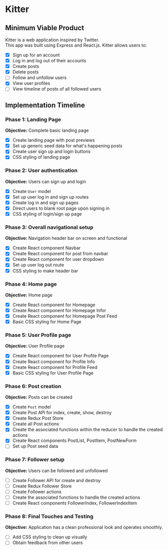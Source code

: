 # Kitter

## Minimum Viable Product

Kitter is a web application inspired by Twitter.  
This app was built using Express and React.js.
Kitter allows users to:

- [X] Sign up for an account
- [X] Log in and log out of their accounts
- [X] Create posts
- [X] Delete posts
- [ ] Follow and unfollow users
- [X] View user profiles
- [ ] View timeline of posts of all followed users

## Implementation Timeline

### Phase 1: Landing Page

**Objective:** Complete basic landing page 

- [X] Create landing page with post previews
- [X] Set up generic seed data for what's happening posts
- [X] Create user sign up and login buttons
- [X] CSS styling of landing page

### Phase 2: User authentication

**Objective:** Users can sign up and login

- [X] Create `User` model
- [X] Set up user log in and sign up routes
- [X] Create log in and sign up pages
- [X] Direct users to blank root page upon signing in
- [X] CSS styling of login/sign up page

### Phase 3: Overall navigational setup

**Objective:** Navigation header bar on screen and functional

- [X] Create React component Navbar
- [X] Create React component for post from navbar
- [X] Create React component for user dropdown
- [X] Set up user log out route
- [X] CSS styling to make header bar

### Phase 4: Home page

**Objective:** Home page

- [X] Create React component for Homepage
- [X] Create React component for Homepage Infor
- [X] Create React component for Homepage Post Feed
- [X] Basic CSS styling for Home Page

### Phase 5: User Profile page

**Objective:** User Profile page

- [X] Create React component for User Profile Page
- [X] Create React component for Profile Info
- [X] Create React component for Profile Feed
- [X] Basic CSS styling for User Profile Page

### Phase 6: Post creation

**Objective:** Posts can be created

- [X] Create `Post` model 
- [X] Create Post API for index, create, show, destroy
- [X] Create Redux Post Store
- [X] Create all Post actions
- [X] Create the associated functions within the reducer to handle the created actions
- [X] Create React components PostList, PostItem, PostNewForm
- [ ] Set up Post seed data

### Phase 7: Follower setup

**Objective:** Users can be followed and unfollowed

- [ ] Create Follower API for create and destroy
- [ ] Create Redux Follower Store
- [ ] Create Follower actions
- [ ] Create the associated functions to handle the created actions
- [ ] Create React components FollowerIndex, FollowerIndexItem

### Phase 8: Final Touches and Testing

**Objective:** Application has a clean professional look and operates smoothly.

- [ ] Add CSS styling to clean up visually
- [ ] Obtain feedback from other users

